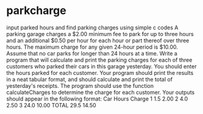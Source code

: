 # parkcharge
input parked hours and find parking charges using simple c codes
A parking garage charges a $2.00 minimum fee to park for up to three hours and an additional $0.50 per hour for each hour or part thereof over three hours. The maximum charge for any given 24-hour period is $10.00. Assume that no car parks for longer than 24 hours at a time. Write a program that will calculate and print the parking charges for each of three customers who parked their cars in this garage yesterday. You should enter the hours parked for each customer. Your program should print the results in a neat tabular format, and should calculate and print the total of yesterday's receipts. The program should use the function calculateCharges to determine the charge for each customer. Your outputs should appear in the following format:
Car	Hours	Charge
1 	1.5 	2.00
2 	4.0 	2.50
3 	24.0 	10.00
TOTAL 	29.5 	14.50
